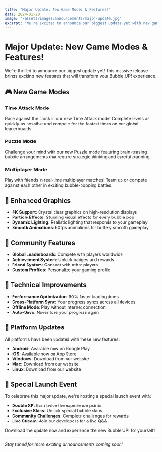 ```yaml
---
title: "Major Update: New Game Modes & Features!"
date: 2024-01-20
image: "/assets/images/announcements/major-update.jpg"
excerpt: "We're excited to announce our biggest update yet with new game modes, enhanced graphics, and community features!"
---
```


# Major Update: New Game Modes & Features!

We're thrilled to announce our biggest update yet! This massive release brings exciting new features that will transform your Bubble UP! experience.

## 🎮 New Game Modes

### Time Attack Mode
Race against the clock in our new Time Attack mode! Complete levels as quickly as possible and compete for the fastest times on our global leaderboards.

### Puzzle Mode
Challenge your mind with our new Puzzle mode featuring brain-teasing bubble arrangements that require strategic thinking and careful planning.

### Multiplayer Mode
Play with friends in real-time multiplayer matches! Team up or compete against each other in exciting bubble-popping battles.

## 🎨 Enhanced Graphics

- **4K Support**: Crystal clear graphics on high-resolution displays
- **Particle Effects**: Stunning visual effects for every bubble pop
- **Dynamic Lighting**: Realistic lighting that responds to your gameplay
- **Smooth Animations**: 60fps animations for buttery smooth gameplay

## 👥 Community Features

- **Global Leaderboards**: Compete with players worldwide
- **Achievement System**: Unlock badges and rewards
- **Friend System**: Connect with other players
- **Custom Profiles**: Personalize your gaming profile

## 🔧 Technical Improvements

- **Performance Optimization**: 50% faster loading times
- **Cross-Platform Sync**: Your progress syncs across all devices
- **Offline Mode**: Play without internet connection
- **Auto-Save**: Never lose your progress again

## 📱 Platform Updates

All platforms have been updated with these new features:

- **Android**: Available now on Google Play
- **iOS**: Available now on App Store  
- **Windows**: Download from our website
- **Mac**: Download from our website
- **Linux**: Download from our website

## 🎉 Special Launch Event

To celebrate this major update, we're hosting a special launch event with:

- **Double XP**: Earn twice the experience points
- **Exclusive Skins**: Unlock special bubble skins
- **Community Challenges**: Complete challenges for rewards
- **Live Stream**: Join our developers for a live Q&A

Download the update now and experience the new Bubble UP! for yourself!

---

*Stay tuned for more exciting announcements coming soon!* 